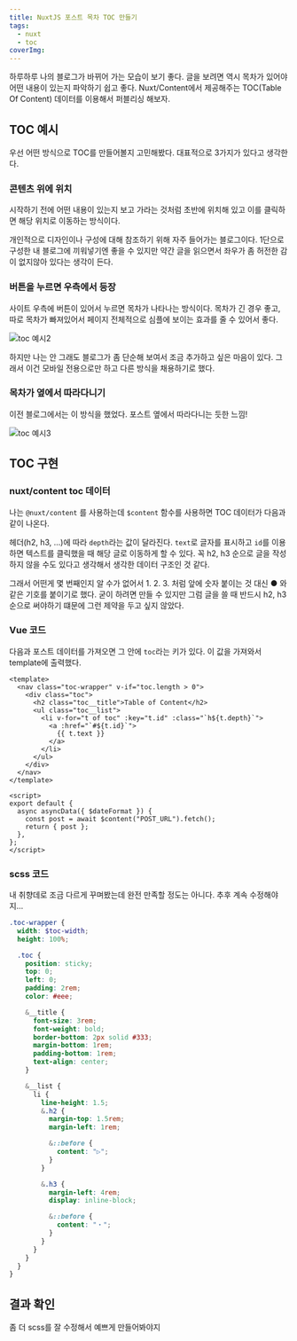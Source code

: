 ```yaml
---
title: NuxtJS 포스트 목차 TOC 만들기
tags:
  - nuxt
  - toc
coverImg:
---
```


하루하루 나의 블로그가 바뀌어 가는 모습이 보기 좋다. 글을 보려면 역시 목차가 있어야 어떤 내용이 있는지 파악하기 쉽고 좋다. Nuxt/Content에서 제공해주는 TOC(Table Of Content) 데이터를 이용해서 퍼블리싱 해보자.

## TOC 예시

우선 어떤 방식으로 TOC를 만들어볼지 고민해봤다. 대표적으로 3가지가 있다고 생각한다.

### 콘텐츠 위에 위치

시작하기 전에 어떤 내용이 있는지 보고 가라는 것처럼 초반에 위치해 있고 이를 클릭하면 해당 위치로 이동하는 방식이다.

<post-img src="/images/13-nuxtjs-포스트-목차-toc-만들기/220213-234935.png" alt="toc 예시1"></post-img>

개인적으로 디자인이나 구성에 대해 참조하기 위해 자주 들어가는 블로그이다. 1단으로 구성한 내 블로그에 끼워넣기엔 좋을 수 있지만 약간 글을 읽으면서 좌우가 좀 허전한 감이 없지않아 있다는 생각이 든다.

### 버튼을 누르면 우측에서 등장

사이트 우측에 버튼이 있어서 누르면 목차가 나타나는 방식이다. 목차가 긴 경우 좋고, 따로 목차가 빠져있어서 페이지 전체적으로 심플에 보이는 효과를 줄 수 있어서 좋다.

![toc 예시2](/images/13-nuxtjs-포스트-목차-toc-만들기/toc_ex.gif)

하지만 나는 안 그래도 블로그가 좀 단순해 보여서 조금 추가하고 싶은 마음이 있다. 그래서 이건 모바일 전용으로만 하고 다른 방식을 채용하기로 했다.

### 목차가 옆에서 따라다니기

이전 블로그에서는 이 방식을 했었다. 포스트 옆에서 따라다니는 듯한 느낌!

![toc 예시3](/images/13-nuxtjs-포스트-목차-toc-만들기/toc_ex3.gif)

## TOC 구현

### nuxt/content toc 데이터

나는 `@nuxt/content` 를 사용하는데 `$content` 함수를 사용하면 TOC 데이터가 다음과 같이 나온다.

<post-img src="/images/13-nuxtjs-포스트-목차-toc-만들기/220215-230731.png" alt="nuxt-toc"></post-img>

헤더(h2, h3, ...)에 따라 `depth`라는 값이 달라진다. `text`로 글자를 표시하고 `id`를 이용하면 텍스트를 클릭했을 때 해당 글로 이동하게 할 수 있다. 꼭 h2, h3 순으로 글을 작성하지 않을 수도 있다고 생각해서 생각한 데이터 구조인 것 같다.

그래서 어떤게 몇 번째인지 알 수가 없어서 1. 2. 3. 처럼 앞에 숫자 붙이는 것 대신 ● 와 같은 기호를 붙이기로 했다. 굳이 하려면 만들 수 있지만 그럼 글을 쓸 때 반드시 h2, h3 순으로 써야하기 떄문에 그런 제약을 두고 싶지 않았다.

### Vue 코드

다음과 포스트 데이터를 가져오면 그 안에 `toc`라는 키가 있다. 이 값을 가져와서 template에 출력했다.

```vue [_post.vue]
<template>
  <nav class="toc-wrapper" v-if="toc.length > 0">
    <div class="toc">
      <h2 class="toc__title">Table of Content</h2>
      <ul class="toc__list">
        <li v-for="t of toc" :key="t.id" :class="`h${t.depth}`">
          <a :href="`#${t.id}`">
            {{ t.text }}
          </a>
        </li>
      </ul>
    </div>
  </nav>
</template>

<script>
export default {
  async asyncData({ $dateFormat }) {
    const post = await $content("POST_URL").fetch();
    return { post };
  },
};
</script>
```

### scss 코드

내 취향데로 조금 다르게 꾸며봤는데 완전 만족할 정도는 아니다. 추후 계속 수정해야지...

```scss [toc.scss]
.toc-wrapper {
  width: $toc-width;
  height: 100%;

  .toc {
    position: sticky;
    top: 0;
    left: 0;
    padding: 2rem;
    color: #eee;

    &__title {
      font-size: 3rem;
      font-weight: bold;
      border-bottom: 2px solid #333;
      margin-bottom: 1rem;
      padding-bottom: 1rem;
      text-align: center;
    }

    &__list {
      li {
        line-height: 1.5;
        &.h2 {
          margin-top: 1.5rem;
          margin-left: 1rem;

          &::before {
            content: "▷";
          }
        }

        &.h3 {
          margin-left: 4rem;
          display: inline-block;

          &::before {
            content: "・";
          }
        }
      }
    }
  }
}
```

## 결과 확인

<post-img src="/images/13-nuxtjs-포스트-목차-toc-만들기/220216-003959.png"></post-img>

좀 더 scss를 잘 수정해서 예쁘게 만들어봐야지
